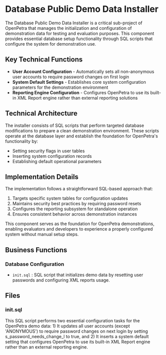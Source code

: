 # Database Public Demo Data Installer

The Database Public Demo Data Installer is a critical sub-project of OpenPetra that manages the initialization and configuration of demonstration data for testing and evaluation purposes. This component provides essential database setup functionality through SQL scripts that configure the system for demonstration use.

## Key Technical Functions

- **User Account Configuration** - Automatically sets all non-anonymous user accounts to require password changes on first login
- **System Default Settings** - Establishes core system configuration parameters for the demonstration environment
- **Reporting Engine Configuration** - Configures OpenPetra to use its built-in XML Report engine rather than external reporting solutions

## Technical Architecture

The installer consists of SQL scripts that perform targeted database modifications to prepare a clean demonstration environment. These scripts operate at the database layer and establish the foundation for OpenPetra's functionality by:

- Setting security flags in user tables
- Inserting system configuration records
- Establishing default operational parameters

## Implementation Details

The implementation follows a straightforward SQL-based approach that:

1. Targets specific system tables for configuration updates
2. Maintains security best practices by requiring password resets
3. Configures the reporting subsystem for standalone operation
4. Ensures consistent behavior across demonstration instances

This component serves as the foundation for OpenPetra demonstrations, enabling evaluators and developers to experience a properly configured system without manual setup steps.

## Business Functions

### Database Configuration
- `init.sql` : SQL script that initializes demo data by resetting user passwords and configuring XML reports usage.

## Files
### init.sql

This SQL script performs two essential configuration tasks for the OpenPetra demo data: 1) It updates all user accounts (except 'ANONYMOUS') to require password changes on next login by setting s_password_needs_change_l to true, and 2) It inserts a system default setting that configures OpenPetra to use its built-in XML Report engine rather than an external reporting engine.

[Generated by the Sage AI expert workbench: 2025-03-30 02:22:57  https://sage-tech.ai/workbench]: #